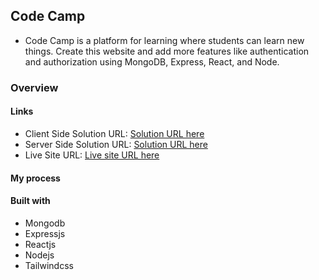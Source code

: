 ## Code Camp
- Code Camp is a platform for learning where students can learn new things. Create this website and add more features like authentication and authorization using MongoDB, Express, React, and Node.

### Overview

#### Links
- Client Side Solution URL: [Solution URL here](https://github.com/towhidulislamalif/code-camp-client)
- Server Side Solution URL: [Solution URL here](https://github.com/towhidulislamalif/code-camp-sever)
- Live Site URL: [Live site URL here](https://codecamp-8f4e0.web.app/)

#### My process

#### Built with
- Mongodb
- Expressjs
- Reactjs
- Nodejs
- Tailwindcss
